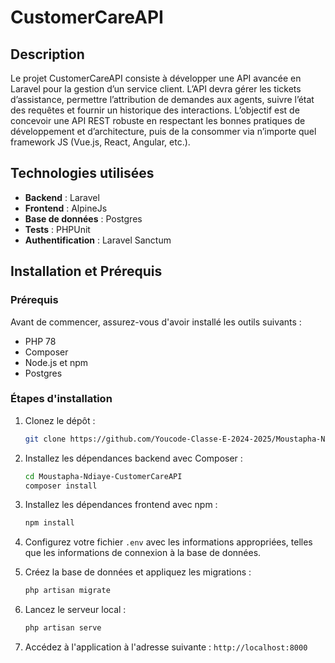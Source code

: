 # CustomerCareAPI

## Description
Le projet CustomerCareAPI consiste à développer une API avancée en Laravel pour la gestion d’un service client. L’API devra gérer les tickets d’assistance, permettre l’attribution de demandes aux agents, suivre l’état des requêtes et fournir un historique des interactions. L’objectif est de concevoir une API REST robuste en respectant les bonnes pratiques de développement et d’architecture, puis de la consommer via n’importe quel framework JS (Vue.js, React, Angular, etc.).


## Technologies utilisées
- **Backend** : Laravel
- **Frontend** : AlpineJs
- **Base de données** : Postgres
- **Tests** : PHPUnit
- **Authentification** : Laravel Sanctum

## Installation et Prérequis

### Prérequis
Avant de commencer, assurez-vous d'avoir installé les outils suivants :
- PHP 78
- Composer
- Node.js et npm
- Postgres


### Étapes d'installation
1. Clonez le dépôt :
   ```bash
   git clone https://github.com/Youcode-Classe-E-2024-2025/Moustapha-Ndiaye-CustomerCareAPI.git
   ```

2. Installez les dépendances backend avec Composer :
   ```bash
   cd Moustapha-Ndiaye-CustomerCareAPI
   composer install
   ```

3. Installez les dépendances frontend avec npm :
   ```bash
   npm install
   ```

4. Configurez votre fichier `.env` avec les informations appropriées, telles que les informations de connexion à la base de données.

5. Créez la base de données et appliquez les migrations :
   ```bash
   php artisan migrate
   ```

6. Lancez le serveur local :
   ```bash
   php artisan serve
   ```

7. Accédez à l'application à l'adresse suivante : `http://localhost:8000`

